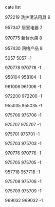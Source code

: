 cate list

972219 洗护清洁用具 9

957347 居室电器 7

970775 新鲜水果 8

957430 网络产品 8

5057 5057 -1

970778 970778 -1

958104 958104 -1

961006 961006 -1

972200 972200 -1

955035 955035 -1

975706 975706 -1

975707 975707 -1

975701 975701 -1

975703 975703 -1

970776 970776 -1

975705 975705 -1

957718 957718 -1

975708 975708 -1

975709 975709 -1

969032 969032 -1

